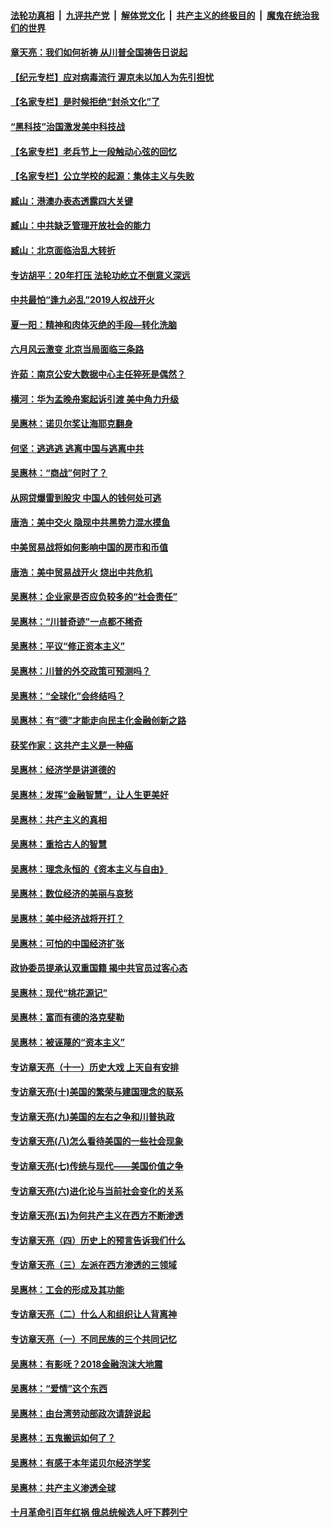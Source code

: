 ####  [法轮功真相](../../../../basic/blob/master/README.md?t=07101502) &nbsp;|&nbsp; [九评共产党](../../../../9ping.md/blob/master/README.md?t=07101502) &nbsp;|&nbsp; [解体党文化](../../../../jtdwh.md/blob/master/README.md?t=07101502)  &nbsp;|&nbsp; [共产主义的终极目的](../../../../gczydzjmd.md/blob/master/README.md?t=07101502) &nbsp;|&nbsp; [魔鬼在统治我们的世界](../../../../mgztzwmdsj.md/blob/master/README.md?t=07101502) 

#### [章天亮：我们如何祈祷 从川普全国祷告日说起](../pages/nsc423/n11944627.md?t=07101502) 

#### [【纪元专栏】应对病毒流行 渥京未以加人为先引担忧](../pages/nsc423/n11875714.md?t=07101502) 

#### [【名家专栏】是时候拒绝“封杀文化”了](../pages/nsc423/n11814093.md?t=07101502) 

#### [“黑科技”治国激发美中科技战](../pages/nsc423/n11638056.md?t=07101502) 

#### [【名家专栏】老兵节上一段触动心弦的回忆](../pages/nsc423/n11646016.md?t=07101502) 

#### [【名家专栏】公立学校的起源：集体主义与失败](../pages/nsc423/n11601833.md?t=07101502) 

#### [臧山：港澳办表态透露四大关键](../pages/nsc423/n11421628.md?t=07101502) 

#### [臧山：中共缺乏管理开放社会的能力](../pages/nsc423/n11407457.md?t=07101502) 

#### [臧山：北京面临治乱大转折](../pages/nsc423/n11406895.md?t=07101502) 

#### [专访胡平：20年打压 法轮功屹立不倒意义深远](../pages/nsc423/n11398800.md?t=07101502) 

#### [中共最怕“逢九必乱”2019人权战开火](../pages/nsc423/n11385248.md?t=07101502) 

#### [夏一阳：精神和肉体灭绝的手段—转化洗脑](../pages/nsc423/n11368250.md?t=07101502) 

#### [六月风云激变 北京当局面临三条路](../pages/nsc423/n11313668.md?t=07101502) 

#### [许茹：南京公安大数据中心主任猝死是偶然？](../pages/nsc423/n11064744.md?t=07101502) 

#### [横河：华为孟晚舟案起诉引渡 美中角力升级](../pages/nsc423/n11027230.md?t=07101502) 

#### [吴惠林：诺贝尔奖让海耶克翻身](../pages/nsc423/n10890049.md?t=07101502) 

#### [何坚：逃逃逃 逃离中国与逃离中共](../pages/nsc423/n10592891.md?t=07101502) 

#### [吴惠林：“商战”何时了？](../pages/nsc423/n10573558.md?t=07101502) 

#### [从网贷爆雷到股灾 中国人的钱何处可逃](../pages/nsc423/n10572800.md?t=07101502) 

#### [唐浩：美中交火 隐现中共黑势力混水摸鱼](../pages/nsc423/n10544040.md?t=07101502) 

#### [中美贸易战将如何影响中国的房市和币值](../pages/nsc423/n10543697.md?t=07101502) 

#### [唐浩：美中贸易战开火 烧出中共危机](../pages/nsc423/n10540126.md?t=07101502) 

#### [吴惠林：企业家是否应负较多的“社会责任”](../pages/nsc423/n10535022.md?t=07101502) 

#### [吴惠林：“川普奇迹”一点都不稀奇](../pages/nsc423/n10512808.md?t=07101502) 

#### [吴惠林：平议“修正资本主义”](../pages/nsc423/n10495724.md?t=07101502) 

#### [吴惠林：川普的外交政策可预测吗？](../pages/nsc423/n10462387.md?t=07101502) 

#### [吴惠林：“全球化”会终结吗？](../pages/nsc423/n10452838.md?t=07101502) 

#### [吴惠林：有“德”才能走向民主化金融创新之路](../pages/nsc423/n10432292.md?t=07101502) 

#### [获奖作家：这共产主义是一种癌](../pages/nsc423/n10431541.md?t=07101502) 

#### [吴惠林：经济学是讲道德的](../pages/nsc423/n10398014.md?t=07101502) 

#### [吴惠林：发挥“金融智慧”，让人生更美好](../pages/nsc423/n10375019.md?t=07101502) 

#### [吴惠林：共产主义的真相](../pages/nsc423/n10351394.md?t=07101502) 

#### [吴惠林：重拾古人的智慧](../pages/nsc423/n10337691.md?t=07101502) 

#### [吴惠林：理念永恒的《资本主义与自由》](../pages/nsc423/n10316274.md?t=07101502) 

#### [吴惠林：数位经济的美丽与哀愁](../pages/nsc423/n10292946.md?t=07101502) 

#### [吴惠林：美中经济战将开打？](../pages/nsc423/n10258825.md?t=07101502) 

#### [吴惠林：可怕的中国经济扩张](../pages/nsc423/n10219147.md?t=07101502) 

#### [政协委员提承认双重国籍 揭中共官员过客心态](../pages/nsc423/n10208809.md?t=07101502) 

#### [吴惠林：现代“桃花源记”](../pages/nsc423/n10185234.md?t=07101502) 

#### [吴惠林：富而有德的洛克斐勒](../pages/nsc423/n10142264.md?t=07101502) 

#### [吴惠林：被诬蔑的“资本主义”](../pages/nsc423/n10124816.md?t=07101502) 

#### [专访章天亮（十一）历史大戏 上天自有安排](../pages/nsc423/n10094905.md?t=07101502) 

#### [专访章天亮(十)美国的繁荣与建国理念的联系](../pages/nsc423/n10094899.md?t=07101502) 

#### [专访章天亮(九)美国的左右之争和川普执政](../pages/nsc423/n10094889.md?t=07101502) 

#### [专访章天亮(八)怎么看待美国的一些社会现象](../pages/nsc423/n10094857.md?t=07101502) 

#### [专访章天亮(七)传统与现代——美国价值之争](../pages/nsc423/n10093140.md?t=07101502) 

#### [专访章天亮(六)进化论与当前社会变化的关系](../pages/nsc423/n10092036.md?t=07101502) 

#### [专访章天亮(五)为何共产主义在西方不断渗透](../pages/nsc423/n10083620.md?t=07101502) 

#### [专访章天亮（四）历史上的预言告诉我们什么](../pages/nsc423/n10083606.md?t=07101502) 

#### [专访章天亮（三）左派在西方渗透的三领域](../pages/nsc423/n10081115.md?t=07101502) 

#### [吴惠林：工会的形成及其功能](../pages/nsc423/n10080633.md?t=07101502) 

#### [专访章天亮（二）什么人和组织让人背离神](../pages/nsc423/n10076637.md?t=07101502) 

#### [专访章天亮（一）不同民族的三个共同记忆](../pages/nsc423/n10074188.md?t=07101502) 

#### [吴惠林：有影呒？2018金融泡沫大地震](../pages/nsc423/n10040534.md?t=07101502) 

#### [吴惠林：“爱情”这个东西](../pages/nsc423/n10019423.md?t=07101502) 

#### [吴惠林：由台湾劳动部政次请辞说起](../pages/nsc423/n9979679.md?t=07101502) 

#### [吴惠林：五鬼搬运如何了？](../pages/nsc423/n9925338.md?t=07101502) 

#### [吴惠林：有感于本年诺贝尔经济学奖](../pages/nsc423/n9871883.md?t=07101502) 

#### [吴惠林：共产主义渗透全球](../pages/nsc423/n9812748.md?t=07101502) 

#### [十月革命引百年红祸 俄总统候选人吁下葬列宁](../pages/nsc423/n9810182.md?t=07101502) 

